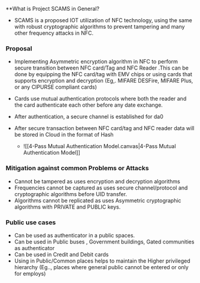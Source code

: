 **What is Project SCAMS in General?
- SCAMS is a proposed IOT utilization of NFC technology, using the same with robust cryptographic algorithms to prevent tampering and many other frequency attacks in NFC.
### Proposal
- Implementing Asymmetric encryption algorithm in NFC to perform secure transition between NFC card/Tag and NFC Reader .This can be done by equipping the NFC card/tag with EMV chips or using cards that supports encryption and decryption (Eg,. MIFARE DESFire, MIFARE Plus, or any CIPURSE compliant cards)

- Cards use mutual authentication protocols where both the reader and the card authenticate each other before any date exchange.

- After authentication, a secure channel is established for da0
- After secure transaction between NFC card/tag and NFC reader data will be stored in Cloud in the format of Hash

	- ![[4-Pass Mutual Authentication Model.canvas|4-Pass Mutual Authentication Model]]
### Mitigation against common Problems or Attacks

- Cannot be tampered as uses encryption and decryption algorithms
- Frequencies cannot be captured as uses secure channel/protocol and cryptographic algorithms before UID transfer.
- Algorithms cannot be replicated as uses Asymmetric cryptographic algorithms with PRIVATE and PUBLIC keys.

### Public use cases

-  Can be used as authenticator in a public spaces.
- Can be used in Public buses , Government buildings, Gated communities as authenticator
- Can be used in Credit and Debit cards
- Using in Public/Common places helps to maintain the Higher privileged hierarchy (Eg.., places where general public cannot be entered or only for employs)   